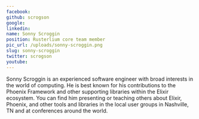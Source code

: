 ```yaml
---
facebook: 
github: scrogson
google: 
linkedin: 
name: Sonny Scroggin
position: Rusterlium core team member
pic_url: /uploads/sonny-scroggin.png
slug: sonny-scroggin
twitter: scrogson
youtube: 
---
```

Sonny Scroggin is an experienced software engineer with broad interests in the world of computing. He is best known for his contributions to the Phoenix Framework and other supporting libraries within the Elixir ecosystem. You can find him presenting or teaching others about Elixir, Phoenix, and other tools and libraries in the local user groups in Nashville, TN and at conferences around the world.
